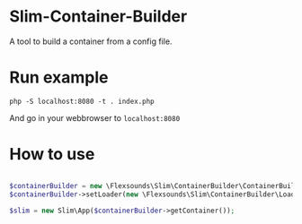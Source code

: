 # Slim-Container-Builder
A tool to build a container from a config file. 


# Run example

```
php -S localhost:8080 -t . index.php
```

And go in your webbrowser to `localhost:8080`


# How to use

```php

$containerBuilder = new \Flexsounds\Slim\ContainerBuilder\ContainerBuilder();
$containerBuilder->setLoader(new \Flexsounds\Slim\ContainerBuilder\Loader\FileLoader('./config.yml'));

$slim = new Slim\App($containerBuilder->getContainer());

```